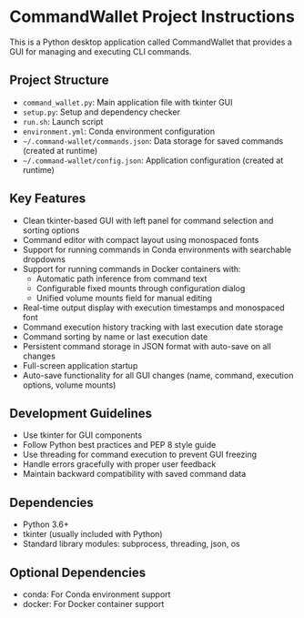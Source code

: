 <!-- Use this file to provide workspace-specific custom instructions to Copilot. For more details, visit https://code.visualstudio.com/docs/copilot/copilot-customization#_use-a-githubcopilotinstructionsmd-file -->

# CommandWallet Project Instructions

This is a Python desktop application called CommandWallet that provides a GUI for managing and executing CLI commands.

## Project Structure
- `command_wallet.py`: Main application file with tkinter GUI
- `setup.py`: Setup and dependency checker
- `run.sh`: Launch script
- `environment.yml`: Conda environment configuration
- `~/.command-wallet/commands.json`: Data storage for saved commands (created at runtime)
- `~/.command-wallet/config.json`: Application configuration (created at runtime)

## Key Features
- Clean tkinter-based GUI with left panel for command selection and sorting options
- Command editor with compact layout using monospaced fonts
- Support for running commands in Conda environments with searchable dropdowns
- Support for running commands in Docker containers with:
  - Automatic path inference from command text
  - Configurable fixed mounts through configuration dialog
  - Unified volume mounts field for manual editing
- Real-time output display with execution timestamps and monospaced font
- Command execution history tracking with last execution date storage
- Command sorting by name or last execution date
- Persistent command storage in JSON format with auto-save on all changes
- Full-screen application startup
- Auto-save functionality for all GUI changes (name, command, execution options, volume mounts)

## Development Guidelines
- Use tkinter for GUI components
- Follow Python best practices and PEP 8 style guide
- Use threading for command execution to prevent GUI freezing
- Handle errors gracefully with proper user feedback
- Maintain backward compatibility with saved command data

## Dependencies
- Python 3.6+
- tkinter (usually included with Python)
- Standard library modules: subprocess, threading, json, os

## Optional Dependencies
- conda: For Conda environment support
- docker: For Docker container support
